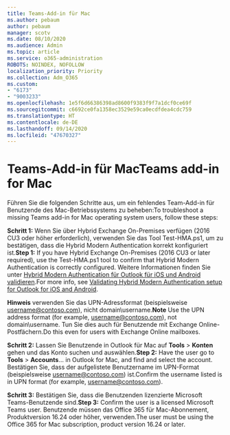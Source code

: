 ```yaml
---
title: Teams-Add-in für Mac
ms.author: pebaum
author: pebaum
manager: scotv
ms.date: 08/10/2020
ms.audience: Admin
ms.topic: article
ms.service: o365-administration
ROBOTS: NOINDEX, NOFOLLOW
localization_priority: Priority
ms.collection: Adm_O365
ms.custom:
- "6173"
- "9003233"
ms.openlocfilehash: 1e5f6d66386398ad8600f9383f9f7a1dcf0ce69f
ms.sourcegitcommit: c6692ce0fa1358ec3529e59ca0ecdfdea4cdc759
ms.translationtype: HT
ms.contentlocale: de-DE
ms.lasthandoff: 09/14/2020
ms.locfileid: "47670327"
---
```

# <a name="teams-add-in-for-mac"></a><span data-ttu-id="4ae1a-102">Teams-Add-in für Mac</span><span class="sxs-lookup"><span data-stu-id="4ae1a-102">Teams add-in for Mac</span></span>

<span data-ttu-id="4ae1a-103">Führen Sie die folgenden Schritte aus, um ein fehlendes Team-Add-in für Benutzende des Mac-Betriebssystems zu beheben:</span><span class="sxs-lookup"><span data-stu-id="4ae1a-103">To troubleshoot a missing Teams add-in for Mac operating system users, follow these steps:</span></span>

<span data-ttu-id="4ae1a-104">**Schritt 1:** Wenn Sie über Hybrid Exchange On-Premises verfügen (2016 CU3 oder höher erforderlich), verwenden Sie das Tool Test-HMA.ps1, um zu bestätigen, dass die Hybrid Modern Authentication korrekt konfiguriert ist.</span><span class="sxs-lookup"><span data-stu-id="4ae1a-104">**Step 1:** If you have Hybrid Exchange On-Premises (2016 CU3 or later required), use the Test-HMA.ps1 tool to confirm that Hybrid Modern Authentication is correctly configured.</span></span> <span data-ttu-id="4ae1a-105">Weitere Informationen finden Sie unter [Hybrid Modern Authentication für Outlook für iOS und Android validieren](https://aka.ms/AA980zq).</span><span class="sxs-lookup"><span data-stu-id="4ae1a-105">For more info, see [Validating Hybrid Modern Authentication setup for Outlook for iOS and Android](https://aka.ms/AA980zq).</span></span>  

<span data-ttu-id="4ae1a-106">**Hinweis** verwenden Sie das UPN-Adressformat (beispielsweise [username@contoso.com](mailto:username@contoso.com)), nicht domain\username.</span><span class="sxs-lookup"><span data-stu-id="4ae1a-106">**Note** Use the UPN address format (for example, [username@contoso.com](mailto:username@contoso.com)), not domain\username.</span></span> <span data-ttu-id="4ae1a-107">Tun Sie dies auch für Benutzende mit Exchange Online-Postfächern.</span><span class="sxs-lookup"><span data-stu-id="4ae1a-107">Do this even for users with Exchange Online mailboxes.</span></span>

<span data-ttu-id="4ae1a-108">**Schritt 2:** Lassen Sie Benutzende in Outlook für Mac auf **Tools** > **Konten** gehen und das Konto suchen und auswählen.</span><span class="sxs-lookup"><span data-stu-id="4ae1a-108">**Step 2:** Have the user go to **Tools** > **Accounts**... in Outlook for Mac, and find and select the account.</span></span> <span data-ttu-id="4ae1a-109">Bestätigen Sie, dass der aufgelistete Benutzername im UPN-Format (beispielsweise [username@contoso.com](mailto:username@contoso.com)) ist.</span><span class="sxs-lookup"><span data-stu-id="4ae1a-109">Confirm the username listed is in UPN format (for example, [username@contoso.com](mailto:username@contoso.com)).</span></span>

<span data-ttu-id="4ae1a-110">**Schritt 3:** Bestätigen Sie, dass die Benutzenden lizenzierte Microsoft Teams-Benutzende sind.</span><span class="sxs-lookup"><span data-stu-id="4ae1a-110">**Step 3:** Confirm the user is a licensed Microsoft Teams user.</span></span> <span data-ttu-id="4ae1a-111">Benutzende müssen das Office 365 für Mac-Abonnement, Produktversion 16.24 oder höher, verwenden.</span><span class="sxs-lookup"><span data-stu-id="4ae1a-111">The user must be using the Office 365 for Mac subscription, product version 16.24 or later.</span></span>